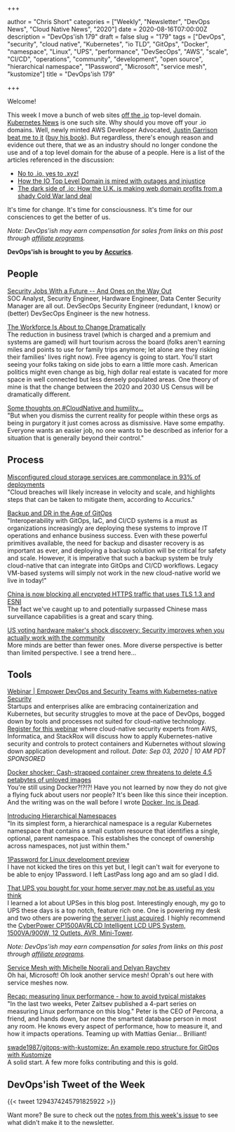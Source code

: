 +++

author = "Chris Short"
categories = ["Weekly", "Newsletter", "DevOps News", "Cloud Native News", "2020"]
date = 2020-08-16T07:00:00Z
description = "DevOps'ish 179"
draft = false
slug = "179"
tags = ["DevOps", "security", "cloud native", "Kubernetes", "io TLD", "GitOps", "Docker", "namespace", "Linux", "UPS", "performance", "DevSecOps", "AWS", "scale", "CI/CD", "operations", "community", "development", "open source", "hierarchical namespace", "1Password", "Microsoft", "service mesh", "kustomize"]
title = "DevOps'ish 179"

+++

Welcome!

This week I move a bunch of web sites [off the .io](https://twitter.com/ChrisShort/status/1292971206480723968) top-level domain. [Kubernetes News](https://kubenews.net/) is one such site. Why should you move off your .io domains. Well, newly minted AWS Developer Advocated, [Justin Garrison beat me to it](https://twitter.com/rothgar/status/1292971873169367040?s=20) ([buy his book](https://amzn.to/3g2ohQU)). But regardless, there's enough reason and evidence out there, that we as an industry should no longer condone the use and of a top level domain for the abuse of a people. Here is a list of the articles referenced in the discussion:

* [No to .io, yes to .xyz!](https://yarmo.eu/post/no-io-yes-xyz)
* [How the IO Top Level Domain is mired with outages and injustice](https://www.thewebmaster.com/hosting/2016/feb/27/io-tld-top-level-domain/)
* [The dark side of .io: How the U.K. is making web domain profits from a shady Cold War land deal](https://gigaom.com/2014/06/30/the-dark-side-of-io-how-the-u-k-is-making-web-domain-profits-from-a-shady-cold-war-land-deal/)

It's time for change. It's time for consciousness. It's time for our consciences to get the better of us.

*Note: DevOps'ish may earn compensation for sales from links on this post through [affiliate programs](/terms/).*

**DevOps'ish is brought to you by** [**Accurics**](https://www.accurics.com/?utm_source=newsletter&utm_medium=email&utm_campaign=devopsish_179).

## People

[Security Jobs With a Future -- And Ones on the Way Out](https://www.darkreading.com/edge/theedge/security-jobs-with-a-future----and-ones-on-the-way-out/b/d-id/1338652)  
SOC Analyst, Security Engineer, Hardware Engineer, Data Center Security Manager are all out. DevSecOps Security Engineer (redundant, I know) or (better) DevSecOps Engineer is the new hotness.

[The Workforce Is About to Change Dramatically](https://www.theatlantic.com/ideas/archive/2020/08/just-small-shift-remote-work-could-change-everything/614980/)  
The reduction in business travel (which is charged and a premium and systems are gamed) will hurt tourism across the board (folks aren't earning miles and points to use for family trips anymore; let alone are they risking their families' lives right now). Free agency is going to start. You'll start seeing your folks taking on side jobs to earn a little more cash. American politics might even change as big, high dollar real estate is vacated for more space in well connected but less densely populated areas. One theory of mine is that the change between the 2020 and 2030 US Census will be dramatically different.

[Some thoughts on #CloudNative and humility...](https://mobile.twitter.com/fintanr/status/1290666168286683137)  
"But when you dismiss the current reality for people within these orgs as being in purgatory it just comes across as dismissive. Have some empathy. Everyone wants an easier job, no one wants to be described as inferior for a situation that is generally beyond their control."

## Process

[Misconfigured cloud storage services are commonplace in 93% of deployments](https://www.helpnetsecurity.com/2020/08/06/misconfigured-cloud-storage-services/)  
"Cloud breaches will likely increase in velocity and scale, and highlights steps that can be taken to mitigate them, according to Accurics."

[Backup and DR in the Age of GitOps](https://containerjournal.com/topics/container-security/backup-and-dr-in-the-age-of-gitops/)  
"Interoperability with GitOps, IaC, and CI/CD systems is a must as organizations increasingly are deploying these systems to improve IT operations and enhance business success. Even with these powerful primitives available, the need for backup and disaster recovery is as important as ever, and deploying a backup solution will be critical for safety and scale. However, it is imperative that such a backup system be truly cloud-native that can integrate into GitOps and CI/CD workflows. Legacy VM-based systems will simply not work in the new cloud-native world we live in today!"

[China is now blocking all encrypted HTTPS traffic that uses TLS 1.3 and ESNI](https://www.zdnet.com/article/china-is-now-blocking-all-encrypted-https-traffic-using-tls-1-3-and-esni/)  
The fact we've caught up to and potentially surpassed Chinese mass surveillance capabilities is a great and scary thing.

[US voting hardware maker's shock discovery: Security improves when you actually work with the community](https://www.theregister.com/2020/08/06/black_hat_ess_bugs/)  
More minds are better than fewer ones. More diverse perspective is better than limited perspective. I see a trend here...

## Tools

[Webinar | Empower DevOps and Security Teams with Kubernetes-native Security](https://pages.awscloud.com/GLOBAL-partner-OE-containers-stackrox-sept-2020-reg-event.html?ContainersStackRoxSeptember2020&sc_publisher=StackRox&sc_country=USA&sc_geo=NAMER&sc_category=mult&sc_outcome=acq&trk=Partner_DevOpsIsh)  
Startups and enterprises alike are embracing containerization and Kubernetes, but security struggles to move at the pace of DevOps, bogged down by tools and processes not suited for cloud-native technology. [Register for this webinar](https://pages.awscloud.com/GLOBAL-partner-OE-containers-stackrox-sept-2020-reg-event.html?ContainersStackRoxSeptember2020&sc_publisher=StackRox&sc_country=USA&sc_geo=NAMER&sc_category=mult&sc_outcome=acq&trk=Partner_DevOpsIsh) where cloud-native security experts from AWS, Informatica, and StackRox will discuss how to apply Kubernetes-native security and controls to protect containers and Kubernetes without slowing down application development and rollout. *Date: Sep 03, 2020 | 10 AM PDT* *SPONSORED*

[Docker shocker: Cash-strapped container crew threatens to delete 4.5 petabytes of unloved images](https://www.theregister.com/2020/08/14/docker_container_retention_policy/)  
You're still using Docker?!?!?! Have you not learned by now they do not give a flying fuck about users nor people? It's been like this since their inception. And the writing was on the wall before I wrote [Docker, Inc is Dead](https://chrisshort.net/docker-inc-is-dead/).

[Introducing Hierarchical Namespaces](https://kubernetes.io/blog/2020/08/14/introducing-hierarchical-namespaces/)  
"In its simplest form, a hierarchical namespace is a regular Kubernetes namespace that contains a small custom resource that identifies a single, optional, parent namespace. This establishes the concept of ownership across namespaces, not just within them."

[1Password for Linux development preview](https://discussions.agilebits.com/discussion/114964/1password-for-linux-development-preview)  
I have not kicked the tires on this yet but, I legit can't wait for everyone to be able to enjoy 1Password. I left LastPass long ago and am so glad I did.

[That UPS you bought for your home server may not be as useful as you think](https://fitzcarraldoblog.wordpress.com/2020/08/09/that-ups-you-bought-for-your-home-server-may-not-be-as-useful-as-you-think/)  
I learned a lot about UPSes in this blog post. Interestingly enough, my go to UPS these days is a top notch, feature rich one. One is powering my desk and two others are powering [the server I just acquired](https://twitter.com/ChrisShort/status/1294216468901568512?s=20). I highly recommend the [CyberPower CP1500AVRLCD Intelligent LCD UPS System, 1500VA/900W, 12 Outlets, AVR, Mini-Tower](https://amzn.to/30XcJu7).

*Note: DevOps'ish may earn compensation for sales from links on this post through [affiliate programs](/terms/).*

[Service Mesh with Michelle Noorali and Delyan Raychev](https://www.arresteddevops.com/service-mesh/)  
Oh hai, Microsoft! Oh look another service mesh! Oprah's out here with service meshes now.

[Recap: measuring linux performance - how to avoid typical mistakes](https://ma.ttias.be/recap-measuring-linux-performance-avoid-typical-mistakes/)  
"In the last two weeks, Peter Zaitsev published a 4-part series on measuring Linux performance on this blog." Peter is the CEO of Percona, a friend, and hands down, bar none the smartest database person in most any room. He knows every aspect of performance, how to measure it, and how it impacts operations. Teaming up with Mattias Geniar... Brilliant!

[swade1987/gitops-with-kustomize: An example repo structure for GitOps with Kustomize](https://github.com/swade1987/gitops-with-kustomize)  
A solid start. A few more folks contributing and this is gold.

## DevOps'ish Tweet of the Week

{{< tweet 1294374245791825922 >}}

Want more? Be sure to check out the [notes from this week's issue](https://devopsish.com/179/notes/) to see what didn't make it to the newsletter.

